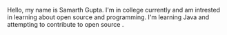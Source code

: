 Hello, my name is Samarth Gupta. I'm in college  currently and am intrested in learning about open source and programming.
I'm learning Java  and attempting to contribute to open source .
